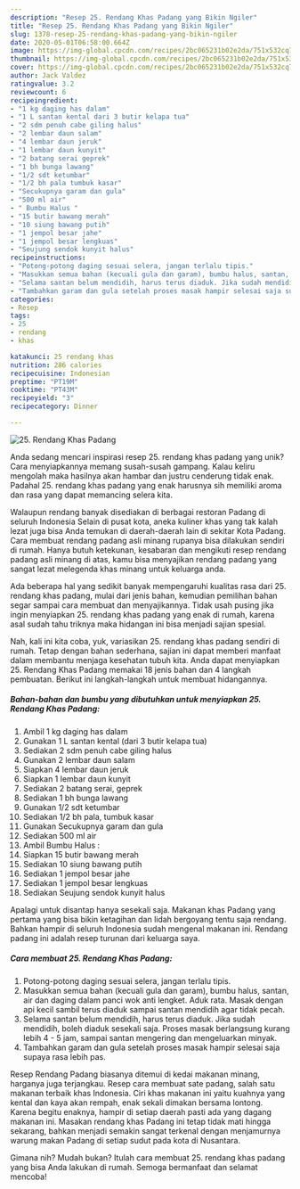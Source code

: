 ```yaml
---
description: "Resep 25. Rendang Khas Padang yang Bikin Ngiler"
title: "Resep 25. Rendang Khas Padang yang Bikin Ngiler"
slug: 1378-resep-25-rendang-khas-padang-yang-bikin-ngiler
date: 2020-05-01T06:58:00.664Z
image: https://img-global.cpcdn.com/recipes/2bc065231b02e2da/751x532cq70/25-rendang-khas-padang-foto-resep-utama.jpg
thumbnail: https://img-global.cpcdn.com/recipes/2bc065231b02e2da/751x532cq70/25-rendang-khas-padang-foto-resep-utama.jpg
cover: https://img-global.cpcdn.com/recipes/2bc065231b02e2da/751x532cq70/25-rendang-khas-padang-foto-resep-utama.jpg
author: Jack Valdez
ratingvalue: 3.2
reviewcount: 6
recipeingredient:
- "1 kg daging has dalam"
- "1 L santan kental dari 3 butir kelapa tua"
- "2 sdm penuh cabe giling halus"
- "2 lembar daun salam"
- "4 lembar daun jeruk"
- "1 lembar daun kunyit"
- "2 batang serai geprek"
- "1 bh bunga lawang"
- "1/2 sdt ketumbar"
- "1/2 bh pala tumbuk kasar"
- "Secukupnya garam dan gula"
- "500 ml air"
- " Bumbu Halus "
- "15 butir bawang merah"
- "10 siung bawang putih"
- "1 jempol besar jahe"
- "1 jempol besar lengkuas"
- "Seujung sendok kunyit halus"
recipeinstructions:
- "Potong-potong daging sesuai selera, jangan terlalu tipis."
- "Masukkan semua bahan (kecuali gula dan garam), bumbu halus, santan, air dan daging dalam panci wok anti lengket. Aduk rata. Masak dengan api kecil sambil terus diaduk sampai santan mendidih agar tidak pecah."
- "Selama santan belum mendidih, harus terus diaduk. Jika sudah mendidih, boleh diaduk sesekali saja. Proses masak berlangsung kurang lebih 4 - 5 jam, sampai santan mengering dan mengeluarkan minyak."
- "Tambahkan garam dan gula setelah proses masak hampir selesai saja supaya rasa lebih pas."
categories:
- Resep
tags:
- 25
- rendang
- khas

katakunci: 25 rendang khas 
nutrition: 286 calories
recipecuisine: Indonesian
preptime: "PT19M"
cooktime: "PT43M"
recipeyield: "3"
recipecategory: Dinner

---
```



![25. Rendang Khas Padang](https://img-global.cpcdn.com/recipes/2bc065231b02e2da/751x532cq70/25-rendang-khas-padang-foto-resep-utama.jpg)

Anda sedang mencari inspirasi resep 25. rendang khas padang yang unik? Cara menyiapkannya memang susah-susah gampang. Kalau keliru mengolah maka hasilnya akan hambar dan justru cenderung tidak enak. Padahal 25. rendang khas padang yang enak harusnya sih memiliki aroma dan rasa yang dapat memancing selera kita.

Walaupun rendang banyak disediakan di berbagai restoran Padang di seluruh Indonesia Selain di pusat kota, aneka kuliner khas yang tak kalah lezat juga bisa Anda temukan di daerah-daerah lain di sekitar Kota Padang. Cara membuat rendang padang asli minang rupanya bisa dilakukan sendiri di rumah. Hanya butuh ketekunan, kesabaran dan mengikuti resep rendang padang asli minang di atas, kamu bisa menyajikan rendang padang yang sangat lezat melegenda khas minang untuk keluarga anda.

Ada beberapa hal yang sedikit banyak mempengaruhi kualitas rasa dari 25. rendang khas padang, mulai dari jenis bahan, kemudian pemilihan bahan segar sampai cara membuat dan menyajikannya. Tidak usah pusing jika ingin menyiapkan 25. rendang khas padang yang enak di rumah, karena asal sudah tahu triknya maka hidangan ini bisa menjadi sajian spesial.


Nah, kali ini kita coba, yuk, variasikan 25. rendang khas padang sendiri di rumah. Tetap dengan bahan sederhana, sajian ini dapat memberi manfaat dalam membantu menjaga kesehatan tubuh kita. Anda dapat menyiapkan 25. Rendang Khas Padang memakai 18 jenis bahan dan 4 langkah pembuatan. Berikut ini langkah-langkah untuk membuat hidangannya.

<!--inarticleads1-->

##### Bahan-bahan dan bumbu yang dibutuhkan untuk menyiapkan 25. Rendang Khas Padang:

1. Ambil 1 kg daging has dalam
1. Gunakan 1 L santan kental (dari 3 butir kelapa tua)
1. Sediakan 2 sdm penuh cabe giling halus
1. Gunakan 2 lembar daun salam
1. Siapkan 4 lembar daun jeruk
1. Siapkan 1 lembar daun kunyit
1. Sediakan 2 batang serai, geprek
1. Sediakan 1 bh bunga lawang
1. Gunakan 1/2 sdt ketumbar
1. Sediakan 1/2 bh pala, tumbuk kasar
1. Gunakan Secukupnya garam dan gula
1. Sediakan 500 ml air
1. Ambil  Bumbu Halus :
1. Siapkan 15 butir bawang merah
1. Sediakan 10 siung bawang putih
1. Sediakan 1 jempol besar jahe
1. Sediakan 1 jempol besar lengkuas
1. Sediakan Seujung sendok kunyit halus


Apalagi untuk disantap hanya sesekali saja. Makanan khas Padang yang pertama yang bisa bikin ketagihan dan lidah bergoyang tentu saja rendang. Bahkan hampir di seluruh Indonesia sudah mengenal makanan ini. Rendang padang ini adalah resep turunan dari keluarga saya. 

<!--inarticleads2-->

##### Cara membuat 25. Rendang Khas Padang:

1. Potong-potong daging sesuai selera, jangan terlalu tipis.
1. Masukkan semua bahan (kecuali gula dan garam), bumbu halus, santan, air dan daging dalam panci wok anti lengket. Aduk rata. Masak dengan api kecil sambil terus diaduk sampai santan mendidih agar tidak pecah.
1. Selama santan belum mendidih, harus terus diaduk. Jika sudah mendidih, boleh diaduk sesekali saja. Proses masak berlangsung kurang lebih 4 - 5 jam, sampai santan mengering dan mengeluarkan minyak.
1. Tambahkan garam dan gula setelah proses masak hampir selesai saja supaya rasa lebih pas.


Resep Rendang Padang biasanya ditemui di kedai makanan minang, harganya juga terjangkau. Resep cara membuat sate padang, salah satu makanan terbaik khas Indonesia. Ciri khas makanan ini yaitu kuahnya yang kental dan kaya akan rempah, enak sekali dimakan bersama lontong. Karena begitu enaknya, hampir di setiap daerah pasti ada yang dagang makanan ini. Masakan rendang khas Padang ini tetap tidak mati hingga sekarang, bahkan menjadi semakin sangat terkenal dengan menjamurnya warung makan Padang di setiap sudut pada kota di Nusantara. 

Gimana nih? Mudah bukan? Itulah cara membuat 25. rendang khas padang yang bisa Anda lakukan di rumah. Semoga bermanfaat dan selamat mencoba!
